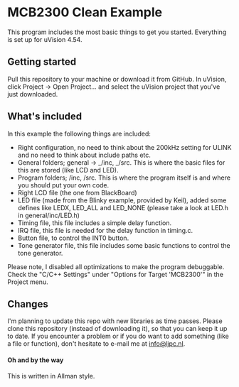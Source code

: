 # MCB2300 Clean Example
This program includes the most basic things to get you started. Everything is set up for uVision 4.54.

## Getting started
Pull this repository to your machine or download it from GitHub. In uVision, click Project -> Open Project... and select the uVision project that you've just downloaded.

## What's included
In this example the following things are included:
- Right configuration, no need to think about the 200kHz setting for ULINK and no need to think about include paths etc.
- General folders; general -> _/inc, _/src. This is where the basic files for this are stored (like LCD and LED).
- Program folders; /inc, /src. This is where the program itself is and where you should put your own code.
- Right LCD file (the one from BlackBoard)
- LED file (made from the Blinky example, provided by Keil), added some defines like LEDX, LED_ALL and LED_NONE (please take a look at LED.h in general/inc/LED.h)
- Timing file, this file includes a simple delay function.
- IRQ file, this file is needed for the delay function in timing.c.
- Button file, to control the INT0 button.
- Tone generator file, this file includes some basic functions to control the tone generator.

Please note, I disabled all optimizations to make the program debuggable. Check the "C/C++ Settings" under "Options for Target 'MCB2300'" in the Project menu.

## Changes
I'm planning to update this repo with new libraries as time passes. Please clone this repository (instead of downloading it), so that you can keep it up to date.
If you encounter a problem or if you do want to add something (like a file or function), don't hesitate to e-mail me at info@ljpc.nl.

#### Oh and by the way
This is written in Allman style.
